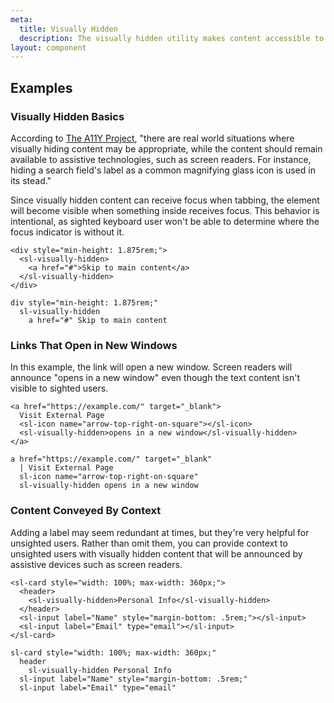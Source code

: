 ```yaml
---
meta:
  title: Visually Hidden
  description: The visually hidden utility makes content accessible to assistive devices without displaying it on the screen.
layout: component
---
```


## Examples

### Visually Hidden Basics

According to [The A11Y Project](https://www.a11yproject.com/posts/2013-01-11-how-to-hide-content/), "there are real world situations where visually hiding content may be appropriate, while the content should remain available to assistive technologies, such as screen readers. For instance, hiding a search field's label as a common magnifying glass icon is used in its stead."

Since visually hidden content can receive focus when tabbing, the element will become visible when something inside receives focus. This behavior is intentional, as sighted keyboard user won't be able to determine where the focus indicator is without it.

```html:preview
<div style="min-height: 1.875rem;">
  <sl-visually-hidden>
    <a href="#">Skip to main content</a>
  </sl-visually-hidden>
</div>
```

```pug:slim
div style="min-height: 1.875rem;"
  sl-visually-hidden
    a href="#" Skip to main content
```

### Links That Open in New Windows

In this example, the link will open a new window. Screen readers will announce "opens in a new window" even though the text content isn't visible to sighted users.

```html:preview
<a href="https://example.com/" target="_blank">
  Visit External Page
  <sl-icon name="arrow-top-right-on-square"></sl-icon>
  <sl-visually-hidden>opens in a new window</sl-visually-hidden>
</a>
```

```pug:slim
a href="https://example.com/" target="_blank"
  | Visit External Page
  sl-icon name="arrow-top-right-on-square"
  sl-visually-hidden opens in a new window
```

### Content Conveyed By Context

Adding a label may seem redundant at times, but they're very helpful for unsighted users. Rather than omit them, you can provide context to unsighted users with visually hidden content that will be announced by assistive devices such as screen readers.

```html:preview
<sl-card style="width: 100%; max-width: 360px;">
  <header>
    <sl-visually-hidden>Personal Info</sl-visually-hidden>
  </header>
  <sl-input label="Name" style="margin-bottom: .5rem;"></sl-input>
  <sl-input label="Email" type="email"></sl-input>
</sl-card>
```

```pug:slim
sl-card style="width: 100%; max-width: 360px;"
  header
    sl-visually-hidden Personal Info
  sl-input label="Name" style="margin-bottom: .5rem;"
  sl-input label="Email" type="email"
```
